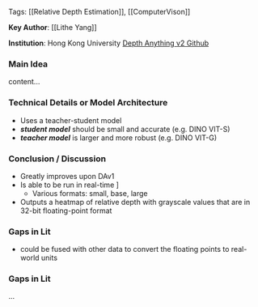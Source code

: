 
Tags: [[Relative Depth Estimation]], [[ComputerVison]]

**Key Author**: [[Lithe Yang]]       

**Institution**: Hong Kong University
[Depth Anything v2 Github](https://depth-anything-v2.github.io/)





### Main Idea

content...

### Technical Details or Model Architecture

* Uses a teacher-student model
* ***student model*** should be small and accurate (e.g. DINO VIT-S)
* ***teacher model*** is larger and more robust (e.g. DINO VIT-G)

### Conclusion / Discussion

* Greatly improves upon DAv1 
* Is able to be run in real-time ]
	*  Various formats: small, base, large
* Outputs a heatmap of relative depth with grayscale values that are in 32-bit floating-point format

### Gaps in Lit
* could be fused with other data to convert the floating points to real-world units
### Gaps in Lit
...